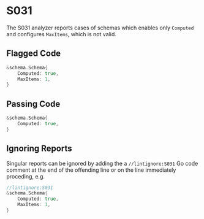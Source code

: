 # S031

The S031 analyzer reports cases of schemas which enables only `Computed`
and configures `MaxItems`, which is not valid.

## Flagged Code

```go
&schema.Schema{
    Computed: true,
    MaxItems: 1,
}
```

## Passing Code

```go
&schema.Schema{
    Computed: true,
}
```

## Ignoring Reports

Singular reports can be ignored by adding the a `//lintignore:S031` Go code comment at the end of the offending line or on the line immediately proceding, e.g.

```go
//lintignore:S031
&schema.Schema{
    Computed: true,
    MaxItems: 1,
}
```
